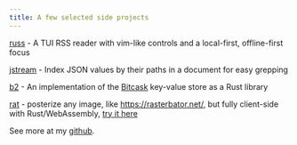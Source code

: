 ```yaml
---
title: A few selected side projects
---
```


[russ](https://github.com/ckampfe/russ) -  A TUI RSS reader with vim-like controls and a local-first, offline-first focus

[jstream](https://github.com/ckampfe/jstream) -  Index JSON values by their paths in a document for easy grepping 

[b2](https://github.com/ckampfe/b2) - An implementation of the [Bitcask](https://riak.com/assets/bitcask-intro.pdf) key-value store as a Rust library 

[rat](https://github.com/ckampfe/rat) - posterize any image, like https://rasterbator.net/, but fully client-side with Rust/WebAssembly, [try it here](https://rasterize.live/)

See more at my [github](https://github.com/ckampfe).